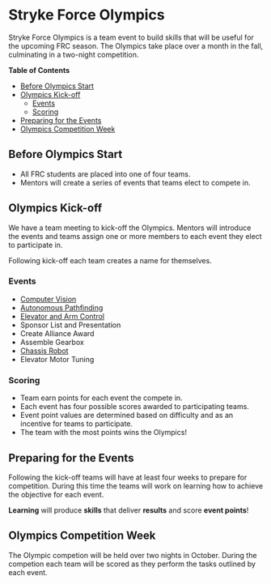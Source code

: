 # Stryke Force Olympics

Stryke Force Olympics is a team event to build skills that will be useful for
the upcoming FRC season. The Olympics take place over a month in the fall,
culminating in a two-night competition.

<!-- START doctoc generated TOC please keep comment here to allow auto update -->
<!-- DON'T EDIT THIS SECTION, INSTEAD RE-RUN doctoc TO UPDATE -->
**Table of Contents**

- [Before Olympics Start](#before-olympics-start)
- [Olympics Kick-off](#olympics-kick-off)
  - [Events](#events)
  - [Scoring](#scoring)
- [Preparing for the Events](#preparing-for-the-events)
- [Olympics Competition Week](#olympics-competition-week)

<!-- END doctoc generated TOC please keep comment here to allow auto update -->


## Before Olympics Start

- All FRC students are placed into one of four teams.
- Mentors will create a series of events that teams elect to compete in.

## Olympics Kick-off

We have a team meeting to kick-off the Olympics. Mentors will introduce the
events and teams assign one or more members to each event they elect to
participate in.

Following kick-off each team creates a name for themselves.

### Events

- [Computer Vision](./vision/README.md)
- [Autonomous Pathfinding](./path/README.md)
- [Elevator and Arm Control](./commands/README.md)
- Sponsor List and Presentation
- Create Alliance Award
- Assemble Gearbox
- [Chassis Robot](./chassis/README.md)
- Elevator Motor Tuning

### Scoring

- Team earn points for each event the compete in.
- Each event has four possible scores awarded to participating teams.
- Event point values are determined based on difficulty and as an incentive for
  teams to participate.
- The team with the most points wins the Olympics!

## Preparing for the Events

Following the kick-off teams will have at least four weeks to prepare for
competition. During this time the teams will work on learning how to achieve
the objective for each event.

**Learning** will produce **skills** that deliver **results** and score **event
points**!

## Olympics Competition Week

The Olympic competion will be held over two nights in October. During the
competion each team will be scored as they perform the tasks outlined by each
event.
